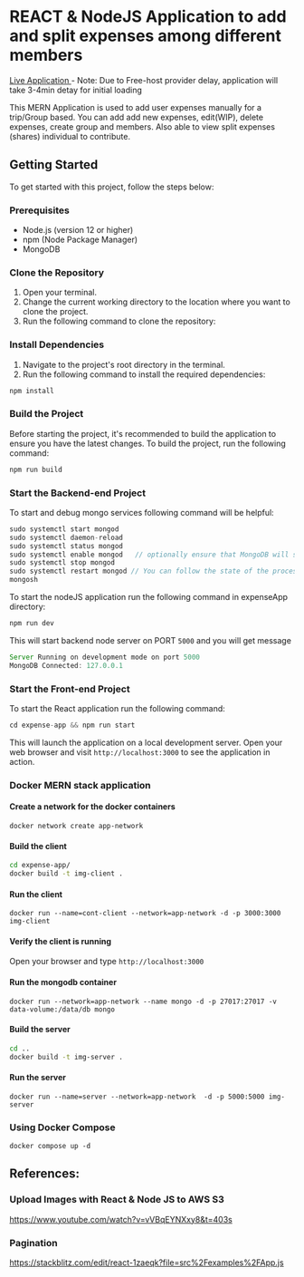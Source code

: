 # REACT & NodeJS Application to add and split expenses among different members 

<a href="https://expense-app-i2th.onrender.com"> Live Application </a> - Note: Due to Free-host provider delay, application will take 3-4min detay for initial loading  

This MERN Application is  used to add user expenses manually for a trip/Group based. You can add add new expenses, edit(WIP), delete expenses, create group and members. 
Also able to view split expenses (shares) individual to contribute. 

## Getting Started

To get started with this project, follow the steps below:

### Prerequisites

- Node.js (version 12 or higher)
- npm (Node Package Manager)
- MongoDB

### Clone the Repository

1. Open your terminal.
2. Change the current working directory to the location where you want to clone the project.
3. Run the following command to clone the repository:


### Install Dependencies

1. Navigate to the project's root directory in the terminal.
2. Run the following command to install the required dependencies:

```js
npm install
```

### Build the Project

Before starting the project, it's recommended to build the application to ensure you have the latest changes. To build the project, run the following command:

```js
npm run build
```

### Start the Backend-end Project

To start and debug mongo services following command will be helpful:

```js
sudo systemctl start mongod
sudo systemctl daemon-reload
sudo systemctl status mongod
sudo systemctl enable mongod   // optionally ensure that MongoDB will start following a system reboot 
sudo systemctl stop mongod
sudo systemctl restart mongod // You can follow the state of the process for errors or important messages by watching the output in the /var/log/mongodb/mongod.log file.
mongosh

```

To start the nodeJS application run the following command in expenseApp directory:

```js
npm run dev
```
This will start backend node server on PORT `5000` and you will get message 

```js
Server Running on development mode on port 5000
MongoDB Connected: 127.0.0.1
```

### Start the Front-end Project

To start the React application run the following command:

```js
cd expense-app && npm run start
```

This will launch the application on a local development server. Open your web browser and visit `http://localhost:3000` to see the application in action.

###  Docker MERN stack application 

#### Create a network for the docker containers

`docker network create app-network`

#### Build the client 

```sh
cd expense-app/
docker build -t img-client .

```

#### Run the client

`docker run --name=cont-client --network=app-network -d -p 3000:3000 img-client`

#### Verify the client is running

Open your browser and type `http://localhost:3000`

#### Run the mongodb container

`docker run --network=app-network --name mongo -d -p 27017:27017 -v data-volume:/data/db mongo`

#### Build the server

```sh
cd ..
docker build -t img-server .
```

#### Run the server

`docker run --name=server --network=app-network  -d -p 5000:5000 img-server`

### Using Docker Compose

`docker compose up -d`



## References: 

### Upload Images with React & Node JS to AWS S3
https://www.youtube.com/watch?v=vVBqEYNXxy8&t=403s

### Pagination
https://stackblitz.com/edit/react-1zaeqk?file=src%2Fexamples%2FApp.js
